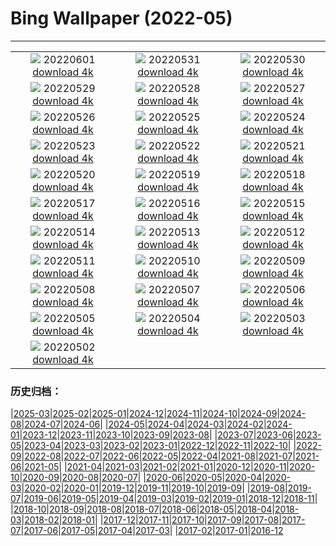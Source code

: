 # Bing Wallpaper (2022-05)
**************
| | | |
| :----: | :----: | :----: |
| ![](https://www.bing.com/th?id=OHR.MarovoLagoon_DE-DE3544269489_1920x1080.jpg) 20220601 [download 4k](https://www.bing.com/th?id=OHR.MarovoLagoon_DE-DE3544269489_UHD.jpg) | ![](https://www.bing.com/th?id=OHR.ParrotDay_DE-DE3367502828_1920x1080.jpg) 20220531 [download 4k](https://www.bing.com/th?id=OHR.ParrotDay_DE-DE3367502828_UHD.jpg) | ![](https://www.bing.com/th?id=OHR.LechfallFuessen_DE-DE2958722430_1920x1080.jpg) 20220530 [download 4k](https://www.bing.com/th?id=OHR.LechfallFuessen_DE-DE2958722430_UHD.jpg) |
| ![](https://www.bing.com/th?id=OHR.MountFryatt_DE-DE2752795580_1920x1080.jpg) 20220529 [download 4k](https://www.bing.com/th?id=OHR.MountFryatt_DE-DE2752795580_UHD.jpg) | ![](https://www.bing.com/th?id=OHR.PurnululuNP_DE-DE2545119523_1920x1080.jpg) 20220528 [download 4k](https://www.bing.com/th?id=OHR.PurnululuNP_DE-DE2545119523_UHD.jpg) | ![](https://www.bing.com/th?id=OHR.MarinHeadlands_DE-DE2403924056_1920x1080.jpg) 20220527 [download 4k](https://www.bing.com/th?id=OHR.MarinHeadlands_DE-DE2403924056_UHD.jpg) |
| ![](https://www.bing.com/th?id=OHR.OrangerieSchwerin_DE-DE2078115256_1920x1080.jpg) 20220526 [download 4k](https://www.bing.com/th?id=OHR.OrangerieSchwerin_DE-DE2078115256_UHD.jpg) | ![](https://www.bing.com/th?id=OHR.Alhambra_DE-DE1588237255_1920x1080.jpg) 20220525 [download 4k](https://www.bing.com/th?id=OHR.Alhambra_DE-DE1588237255_UHD.jpg) | ![](https://www.bing.com/th?id=OHR.KornatiNP_DE-DE1377322932_1920x1080.jpg) 20220524 [download 4k](https://www.bing.com/th?id=OHR.KornatiNP_DE-DE1377322932_UHD.jpg) |
| ![](https://www.bing.com/th?id=OHR.RedBellied_DE-DE1213803488_1920x1080.jpg) 20220523 [download 4k](https://www.bing.com/th?id=OHR.RedBellied_DE-DE1213803488_UHD.jpg) | ![](https://www.bing.com/th?id=OHR.ZebraEgret_DE-DE1042895176_1920x1080.jpg) 20220522 [download 4k](https://www.bing.com/th?id=OHR.ZebraEgret_DE-DE1042895176_UHD.jpg) | ![](https://www.bing.com/th?id=OHR.AlbionFalls_DE-DE0780537459_1920x1080.jpg) 20220521 [download 4k](https://www.bing.com/th?id=OHR.AlbionFalls_DE-DE0780537459_UHD.jpg) |
| ![](https://www.bing.com/th?id=OHR.ApisMellifera_DE-DE0445205950_1920x1080.jpg) 20220520 [download 4k](https://www.bing.com/th?id=OHR.ApisMellifera_DE-DE0445205950_UHD.jpg) | ![](https://www.bing.com/th?id=OHR.PawneeOwls_DE-DE5044551905_1920x1080.jpg) 20220519 [download 4k](https://www.bing.com/th?id=OHR.PawneeOwls_DE-DE5044551905_UHD.jpg) | ![](https://www.bing.com/th?id=OHR.VanBlooms_DE-DE4842855385_1920x1080.jpg) 20220518 [download 4k](https://www.bing.com/th?id=OHR.VanBlooms_DE-DE4842855385_UHD.jpg) |
| ![](https://www.bing.com/th?id=OHR.SaltPondsMaras_DE-DE4646706943_1920x1080.jpg) 20220517 [download 4k](https://www.bing.com/th?id=OHR.SaltPondsMaras_DE-DE4646706943_UHD.jpg) | ![](https://www.bing.com/th?id=OHR.DuesseldorfOberkassel_DE-DE4515756656_1920x1080.jpg) 20220516 [download 4k](https://www.bing.com/th?id=OHR.DuesseldorfOberkassel_DE-DE4515756656_UHD.jpg) | ![](https://www.bing.com/th?id=OHR.BerninaBloodMoon_DE-DE4131118559_1920x1080.jpg) 20220515 [download 4k](https://www.bing.com/th?id=OHR.BerninaBloodMoon_DE-DE4131118559_UHD.jpg) |
| ![](https://www.bing.com/th?id=OHR.WindmillDay_DE-DE4138742437_1920x1080.jpg) 20220514 [download 4k](https://www.bing.com/th?id=OHR.WindmillDay_DE-DE4138742437_UHD.jpg) | ![](https://www.bing.com/th?id=OHR.MaasaiGiraffe_DE-DE3857530393_1920x1080.jpg) 20220513 [download 4k](https://www.bing.com/th?id=OHR.MaasaiGiraffe_DE-DE3857530393_UHD.jpg) | ![](https://www.bing.com/th?id=OHR.OiaVillage_DE-DE3659729921_1920x1080.jpg) 20220512 [download 4k](https://www.bing.com/th?id=OHR.OiaVillage_DE-DE3659729921_UHD.jpg) |
| ![](https://www.bing.com/th?id=OHR.GiffordPinchot_DE-DE3574487425_1920x1080.jpg) 20220511 [download 4k](https://www.bing.com/th?id=OHR.GiffordPinchot_DE-DE3574487425_UHD.jpg) | ![](https://www.bing.com/th?id=OHR.SchlossGluecksburg_DE-DE2789078986_1920x1080.jpg) 20220510 [download 4k](https://www.bing.com/th?id=OHR.SchlossGluecksburg_DE-DE2789078986_UHD.jpg) | ![](https://www.bing.com/th?id=OHR.GoremeNationalPark_DE-DE2607260675_1920x1080.jpg) 20220509 [download 4k](https://www.bing.com/th?id=OHR.GoremeNationalPark_DE-DE2607260675_UHD.jpg) |
| ![](https://www.bing.com/th?id=OHR.MomJoey_DE-DE2451456931_1920x1080.jpg) 20220508 [download 4k](https://www.bing.com/th?id=OHR.MomJoey_DE-DE2451456931_UHD.jpg) | ![](https://www.bing.com/th?id=OHR.GlassBridge_DE-DE2318675548_1920x1080.jpg) 20220507 [download 4k](https://www.bing.com/th?id=OHR.GlassBridge_DE-DE2318675548_UHD.jpg) | ![](https://www.bing.com/th?id=OHR.HertfordshireBluebells_DE-DE2011706063_1920x1080.jpg) 20220506 [download 4k](https://www.bing.com/th?id=OHR.HertfordshireBluebells_DE-DE2011706063_UHD.jpg) |
| ![](https://www.bing.com/th?id=OHR.JaliscoAgave_DE-DE6770573516_1920x1080.jpg) 20220505 [download 4k](https://www.bing.com/th?id=OHR.JaliscoAgave_DE-DE6770573516_UHD.jpg) | ![](https://www.bing.com/th?id=OHR.WadiRum_DE-DE6640798989_1920x1080.jpg) 20220504 [download 4k](https://www.bing.com/th?id=OHR.WadiRum_DE-DE6640798989_UHD.jpg) | ![](https://www.bing.com/th?id=OHR.DuckHen_DE-DE6504910177_1920x1080.jpg) 20220503 [download 4k](https://www.bing.com/th?id=OHR.DuckHen_DE-DE6504910177_UHD.jpg) |
| ![](https://www.bing.com/th?id=OHR.TravertineTurkey_DE-DE6360049344_1920x1080.jpg) 20220502 [download 4k](https://www.bing.com/th?id=OHR.TravertineTurkey_DE-DE6360049344_UHD.jpg) |  |  |

### 历史归档：

|[2025-03](/../2025-03/2025-03.md)|[2025-02](/../2025-02/2025-02.md)|[2025-01](/../2025-01/2025-01.md)|[2024-12](/../2024-12/2024-12.md)|[2024-11](/../2024-11/2024-11.md)|[2024-10](/../2024-10/2024-10.md)|[2024-09](/../2024-09/2024-09.md)|[2024-08](/../2024-08/2024-08.md)|[2024-07](/../2024-07/2024-07.md)|[2024-06](/../2024-06/2024-06.md)|
|[2024-05](/../2024-05/2024-05.md)|[2024-04](/../2024-04/2024-04.md)|[2024-03](/../2024-03/2024-03.md)|[2024-02](/../2024-02/2024-02.md)|[2024-01](/../2024-01/2024-01.md)|[2023-12](/../2023-12/2023-12.md)|[2023-11](/../2023-11/2023-11.md)|[2023-10](/../2023-10/2023-10.md)|[2023-09](/../2023-09/2023-09.md)|[2023-08](/../2023-08/2023-08.md)|
|[2023-07](/../2023-07/2023-07.md)|[2023-06](/../2023-06/2023-06.md)|[2023-05](/../2023-05/2023-05.md)|[2023-04](/../2023-04/2023-04.md)|[2023-03](/../2023-03/2023-03.md)|[2023-02](/../2023-02/2023-02.md)|[2023-01](/../2023-01/2023-01.md)|[2022-12](/../2022-12/2022-12.md)|[2022-11](/../2022-11/2022-11.md)|[2022-10](/../2022-10/2022-10.md)|
|[2022-09](/../2022-09/2022-09.md)|[2022-08](/../2022-08/2022-08.md)|[2022-07](/../2022-07/2022-07.md)|[2022-06](/../2022-06/2022-06.md)|[2022-05](/2022-05.md)|[2022-04](/../2022-04/2022-04.md)|[2021-08](/../2021-08/2021-08.md)|[2021-07](/../2021-07/2021-07.md)|[2021-06](/../2021-06/2021-06.md)|[2021-05](/../2021-05/2021-05.md)|
|[2021-04](/../2021-04/2021-04.md)|[2021-03](/../2021-03/2021-03.md)|[2021-02](/../2021-02/2021-02.md)|[2021-01](/../2021-01/2021-01.md)|[2020-12](/../2020-12/2020-12.md)|[2020-11](/../2020-11/2020-11.md)|[2020-10](/../2020-10/2020-10.md)|[2020-09](/../2020-09/2020-09.md)|[2020-08](/../2020-08/2020-08.md)|[2020-07](/../2020-07/2020-07.md)|
|[2020-06](/../2020-06/2020-06.md)|[2020-05](/../2020-05/2020-05.md)|[2020-04](/../2020-04/2020-04.md)|[2020-03](/../2020-03/2020-03.md)|[2020-02](/../2020-02/2020-02.md)|[2020-01](/../2020-01/2020-01.md)|[2019-12](/../2019-12/2019-12.md)|[2019-11](/../2019-11/2019-11.md)|[2019-10](/../2019-10/2019-10.md)|[2019-09](/../2019-09/2019-09.md)|
|[2019-08](/../2019-08/2019-08.md)|[2019-07](/../2019-07/2019-07.md)|[2019-06](/../2019-06/2019-06.md)|[2019-05](/../2019-05/2019-05.md)|[2019-04](/../2019-04/2019-04.md)|[2019-03](/../2019-03/2019-03.md)|[2019-02](/../2019-02/2019-02.md)|[2019-01](/../2019-01/2019-01.md)|[2018-12](/../2018-12/2018-12.md)|[2018-11](/../2018-11/2018-11.md)|
|[2018-10](/../2018-10/2018-10.md)|[2018-09](/../2018-09/2018-09.md)|[2018-08](/../2018-08/2018-08.md)|[2018-07](/../2018-07/2018-07.md)|[2018-06](/../2018-06/2018-06.md)|[2018-05](/../2018-05/2018-05.md)|[2018-04](/../2018-04/2018-04.md)|[2018-03](/../2018-03/2018-03.md)|[2018-02](/../2018-02/2018-02.md)|[2018-01](/../2018-01/2018-01.md)|
|[2017-12](/../2017-12/2017-12.md)|[2017-11](/../2017-11/2017-11.md)|[2017-10](/../2017-10/2017-10.md)|[2017-09](/../2017-09/2017-09.md)|[2017-08](/../2017-08/2017-08.md)|[2017-07](/../2017-07/2017-07.md)|[2017-06](/../2017-06/2017-06.md)|[2017-05](/../2017-05/2017-05.md)|[2017-04](/../2017-04/2017-04.md)|[2017-03](/../2017-03/2017-03.md)|
|[2017-02](/../2017-02/2017-02.md)|[2017-01](/../2017-01/2017-01.md)|[2016-12](/../2016-12/2016-12.md)
